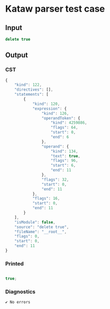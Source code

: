 # Kataw parser test case

## Input

`````js
delete true
`````

## Output

### CST

```javascript
{
    "kind": 122,
    "directives": [],
    "statements": [
        {
            "kind": 120,
            "expression": {
                "kind": 126,
                "operandToken": {
                    "kind": 4259886,
                    "flags": 64,
                    "start": 0,
                    "end": 6
                },
                "operand": {
                    "kind": 134,
                    "text": true,
                    "flags": 96,
                    "start": 6,
                    "end": 11
                },
                "flags": 32,
                "start": 0,
                "end": 11
            },
            "flags": 16,
            "start": 0,
            "end": 11
        }
    ],
    "isModule": false,
    "source": "delete true",
    "fileName": "__root__",
    "flags": 0,
    "start": 0,
    "end": 11
}
```

### Printed

```javascript

true;
```

### Diagnostics

```javascript
✔ No errors
```

